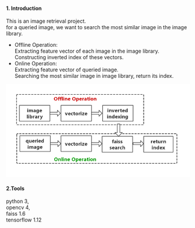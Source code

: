 #### 1. Introduction
This is an image retrieval project.  
for a queried image, we want to search the most similar image in the image library.
+ Offline Operation:  
Extracting feature vector of each image in the image library.  
Constructing inverted index of these vectors.
+ Online Operation:  
Extracting feature vector of queried image.  
Searching the most similar image in image library, return its index.  


![Alt](./flowchart.png)
  
#### 2.Tools  
python 3,   
opencv 4,   
faiss 1.6    
tensorflow 1.12

 
 